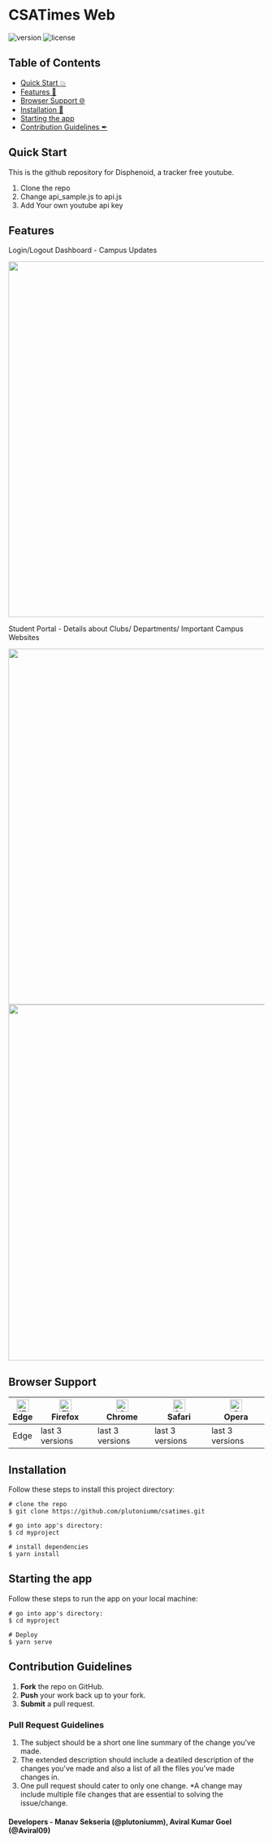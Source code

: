 # CSATimes Web

![version](https://img.shields.io/badge/version-1.0.0-blue.svg) ![license](https://img.shields.io/badge/license-MIT-blue.svg)

## Table of Contents
- [Quick Start :boom:](#quick-start)
- [Features 🧾](#features)
- [Browser Support 🌐](#browser-support)
- [Installation 🐣](#installation)
- [Starting the app](#starting-the-app)
- [Contribution Guidelines ✒](#contribution-guidelines)

## Quick Start
This is the github repository for Disphenoid, a tracker free youtube.
1. Clone the repo
2. Change api_sample.js to api.js
3. Add Your own youtube api key

## Features

Login/Logout
Dashboard - Campus Updates

<img src="https://github.com/plutoniumm/csatimes/blob/master/csa/Dash.png" width="700px">

Student Portal - Details about Clubs/ Departments/ Important Campus Websites

<img src="https://github.com/plutoniumm/csatimes/blob/master/csa/Student%20portal.png" width="700px">
<img src="https://github.com/plutoniumm/csatimes/blob/master/csa/Student%20portal%202.png" width="700px">

## Browser Support
| [<img src="https://raw.githubusercontent.com/alrra/browser-logos/master/src/edge/edge_48x48.png" alt="IE / Edge" width="24px" height="24px" />](http://godban.github.io/browsers-support-badges/)</br>Edge | [<img src="https://raw.githubusercontent.com/alrra/browser-logos/master/src/firefox/firefox_48x48.png" alt="Firefox" width="24px" height="24px" />](http://godban.github.io/browsers-support-badges/)</br>Firefox | [<img src="https://raw.githubusercontent.com/alrra/browser-logos/master/src/chrome/chrome_48x48.png" alt="Chrome" width="24px" height="24px" />](http://godban.github.io/browsers-support-badges/)</br>Chrome | [<img src="https://raw.githubusercontent.com/alrra/browser-logos/master/src/safari/safari_48x48.png" alt="Safari" width="24px" height="24px" />](http://godban.github.io/browsers-support-badges/)</br>Safari | [<img src="https://raw.githubusercontent.com/alrra/browser-logos/master/src/opera/opera_48x48.png" alt="Opera" width="24px" height="24px" />](http://godban.github.io/browsers-support-badges/)</br>Opera |
| ---------------------------------------------------------------------------------------------------------------------------------------------------------------------------------------------------------- | ----------------------------------------------------------------------------------------------------------------------------------------------------------------------------------------------------------------- | ------------------------------------------------------------------------------------------------------------------------------------------------------------------------------------------------------------- | ------------------------------------------------------------------------------------------------------------------------------------------------------------------------------------------------------------- | --------------------------------------------------------------------------------------------------------------------------------------------------------------------------------------------------------- |
| Edge                                                                                                                                                                                                       | last 3 versions                                                                                                                                                                                                   | last 3 versions                                                                                                                                                                                               | last 3 versions                                                                                                                                                                                               | last 3 versions                                                                                                                                                                                           |

## Installation

Follow these steps to install this project directory:

```
# clone the repo
$ git clone https://github.com/plutoniumm/csatimes.git

# go into app's directory:
$ cd myproject

# install dependencies
$ yarn install

```

## Starting the app

Follow these steps to run the app on your local machine:

```
# go into app's directory:
$ cd myproject

# Deploy
$ yarn serve

```

## Contribution Guidelines
1. **Fork** the repo on GitHub.
4. **Push** your work back up to your fork.
5. **Submit** a pull request.

### Pull Request Guidelines
1. The subject should be a short one line summary of the change you've made.
2. The extended description should include a deatiled description of the changes you've made and also a list of all the files you've made changes in.
3. One pull request should cater to only one change. *A change may include multiple file changes that are essential to solving the issue/change.

#### Developers - Manav Sekseria (@plutoniumm), Aviral Kumar Goel (@Aviral09)
